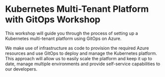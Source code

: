 # Kubernetes Multi-Tenant Platform with GitOps Workshop

This workshop will guide you through the process of setting up a Kubernetes
multi-tenant platform using GitOps on Azure.

We make use of infrastructure as code to provision the required Azure resources
and use GitOps to deploy and manage the Kubernetes platform. This approach will
allow us to easily scale the platform and keep it up to date, manage multiple
environments and provide self-service capabilities to our developers.
